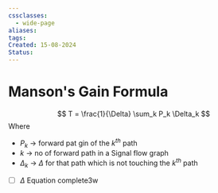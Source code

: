 ```yaml
---
cssclasses:
  - wide-page
aliases: 
tags: 
Created: 15-08-2024
Status:
---
```

# Manson's Gain Formula

$$
T = \frac{1}{\Delta} \sum_k P_k \Delta_k
$$
Where 
- $P_k$ -> forward pat gin of the $k^{th}$ path 
- $k$ -> no of forward path in a Signal flow graph
- $\Delta_k$ -> $\Delta$ for that path which is not touching the $k^{th}$ path

- [ ] $\Delta$ Equation complete3w